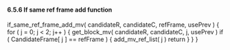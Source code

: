 #### 6.5.6 If same ref frame add function

<div class="syntax">
if_same_ref_frame_add_mv( candidateR, candidateC, refFrame, usePrev ) {
    for ( j = 0; j < 2; j++ ) {
        get_block_mv( candidateR, candidateC, j, usePrev )
        if ( CandidateFrame[ j ] == refFrame ) {
            add_mv_ref_list( j )
            return
        }
    }
}

</div>
